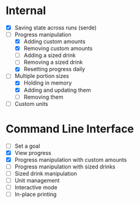 # Internal
  - [X] Saving state across runs (serde)
  - [ ] Progress manipulation
      - [X] Adding custom amounts
      - [X] Removing custom amounts
      - [ ] Adding a sized drink
      - [ ] Removing a sized drink
      - [X] Resetting progress daily
  - [ ] Multiple portion sizes
      - [X] Holding in memory
      - [X] Adding and updating them
      - [ ] Removing them
  - [ ] Custom units

# Command Line Interface
  - [ ] Set a goal
  - [X] View progress
  - [X] Progress manipulation with custom amounts
  - [ ] Progress manipulation with sized drinks
  - [ ] Sized drink manipulation
  - [ ] Unit management
  - [ ] Interactive mode
  - [ ] In-place printing
